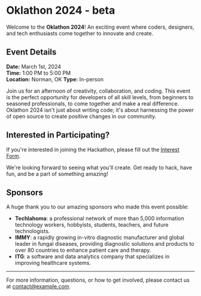 # Oklathon 2024 - beta

Welcome to the **Oklathon 2024**! An exciting event where coders, designers, and tech enthusiasts come together to innovate and create.

## Event Details

**Date:** March 1st, 2024  
**Time:** 1:00 PM to 5:00 PM  
**Location:** Norman, OK
**Type:** In-person


Join us for an afternoon of creativity, collaboration, and coding. This event is the perfect opportunity for developers of all skill levels, from beginners to seasoned professionals, to come together and make a real difference. Oklathon 2024 isn't just about writing code; it's about harnessing the power of open source to create positive changes in our community.

## Interested in Participating?

If you're interested in joining the Hackathon, please fill out the [Interest Form](https://example.com/form).

We're looking forward to seeing what you'll create. Get ready to hack, have fun, and be a part of something amazing!

## Sponsors

A huge thank you to our amazing sponsors who made this event possible:

- **Techlahoma**: a professional network of more than 5,000 information technology workers, hobbyists, students, teachers, and future technologists.
- **IMMY**: a rapidly growing in-vitro diagnostic manufacturer and global leader in fungal diseases, providing diagnostic solutions and products to over 80 countries to enhance patient care and therapy.
- **ITG**: a software and data analytics company that specializes in improving healthcare systems. 



---

For more information, questions, or how to get involved, please contact us at [contact@example.com](mailto:contact@example.com).
